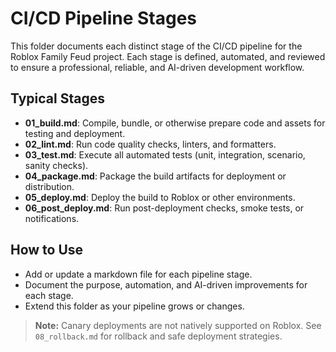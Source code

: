 # CI/CD Pipeline Stages

This folder documents each distinct stage of the CI/CD pipeline for the Roblox Family Feud project. Each stage is defined, automated, and reviewed to ensure a professional, reliable, and AI-driven development workflow.

## Typical Stages
- **01_build.md**: Compile, bundle, or otherwise prepare code and assets for testing and deployment.
- **02_lint.md**: Run code quality checks, linters, and formatters.
- **03_test.md**: Execute all automated tests (unit, integration, scenario, sanity checks).
- **04_package.md**: Package the build artifacts for deployment or distribution.
- **05_deploy.md**: Deploy the build to Roblox or other environments.
- **06_post_deploy.md**: Run post-deployment checks, smoke tests, or notifications.

## How to Use
- Add or update a markdown file for each pipeline stage.
- Document the purpose, automation, and AI-driven improvements for each stage.
- Extend this folder as your pipeline grows or changes.

> **Note:** Canary deployments are not natively supported on Roblox. See `08_rollback.md` for rollback and safe deployment strategies. 